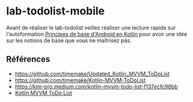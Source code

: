 # lab-todolist-mobile

Avant de réaliser le lab-todolist veillez réaliser  une lecture rapide sur l'autoformation  [Principes de base d'Android en Kotlin](autoformation-bases.md) pour avoir une idée sur les notions de base que vous ne maîtrisez pas.

## Références

- https://github.com/timemake/Updated_Kotlin_MVVM_ToDoList
- https://github.com/timemake/Kotlin-MVVM-ToDoList
- https://kim-pro.medium.com/kotlin-mvvm-todo-list-f137ecfc96bb
- [Kotlin MVVM ToDo List](https://www.youtube.com/playlist?list=PLoCYbRS6dPkJMThvLiPEaWGQ0tV2XL4v8)
